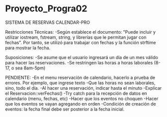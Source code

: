 # Proyecto_Progra02
SISTEMA DE RESERVAS CALENDAR-PRO





Restricciones Técnicas:
    -Según establece el documento: "Puede incluir y utilizar iostream, fstream, string, y librerías que le permitan jugar con fechas". Por tanto, se utilizó <ctime> para trabajar con fechas y la función strftime para mostrar la fecha.


Suposiciones: 
    -Se asume que el usuario ingresará un día de un mes válido para hacer las reservaciones.
    -Se restringen las horas a horas laborales (8-17, o sea 8am-5pm)


PENDIENTE:
    -En el menu reservación de calendario, hacerlo a prueba de errores. Por ejemplo, que ingrese texto
    -Que las horas no sean laborales, sino, todo el día.
    -Al hacer una reservación, indicar hasta el minuto
    -Explicar el Reservacion::verFechas()
    -Try catch para la recepción de datos en calendario (menu, fechas, etc)
    -Hacer que los eventos no choquen
    -Hacer que los eventos se vayan agregando en orden
    -Condición de creación de eventos: la fecha final debe ser posterior a la fecha inicial.
